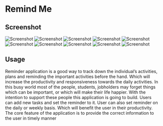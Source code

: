 # Remind Me




## Screenshot
![Screenshot](images/viewmodel.png)
![Screenshot](images/login.png)
![Screenshot](images/register.png)
![Screenshot](images/registertest.png)
![Screenshot](images/successfullycreateregister.png)
![Screenshot](images/loginsuccess.png)
![Screenshot](images/afterlogin.png)
![Screenshot](images/createreminder.png)
![Screenshot](images/createremindersave.png)
![Screenshot](images/sendmail.png)



## Usage
Reminder application is a good way to track down the individual’s activities,
plans and reminding the important activities before the hand.
Which will increase the productivity and responsiveness towards the daily activities.
In this busy world most of the people, students, jobholders may forget things which can be important,
or which will make their life happier. With the intention to support these people this application is going to build.
 Users can add new tasks and set the reminder to it.
 User can also set reminder on the daily or weekly basis.
 Which will benefit the user in their productivity.
 The core feature of the application is to provide the correct information to the user in timely manner